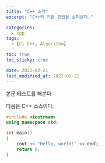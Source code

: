 ```yaml
---
title: "C++ 소개"
excerpt: "C++의 기본 문법을 살펴본다."

categories:
  - cpp
tags:
  - [C, C++, Algorithm]

toc: true
toc_sticky: true

date: 2022-02-21
last_modified_at: 2022-02-21
---
```


본문 테스트를 해본다

다음은 C++ 소스이다.

```cpp
#include <iostream>
using namespace std;

int main()
{
    cout << "Hello, world!" << endl;
    return 0;
}
```
